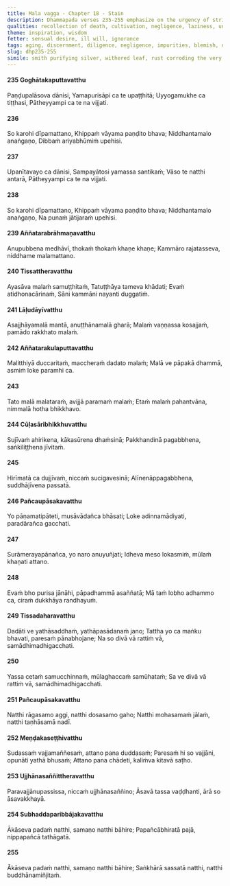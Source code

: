 ```yaml
---
title: Mala vagga - Chapter 18 - Stain
description: Dhammapada verses 235-255 emphasize on the urgency of striving swiftly, not being negligent, discerning gradually, stains of various qualities. A contrast is drawn on the lives of one who is shameless and one with a sense of right and wrong, on finding the faults of others and one's own, and on the path of the Tathāgatas.
qualities: recollection of death, cultivation, negligence, laziness, unwholesome, stinginess, unprincipled, shamelessness, adventurous, conceit, wrong livelihood, conscience, unassuming, slaughtering, stealing, wrong speech, sexual misconduct, consuming intoxicants, adventurous, jealousy, aversion, mental proliferation, recollection of the Buddha
theme: inspiration, wisdom
fetter: sensual desire, ill will, ignorance
tags: aging, discernment, diligence, negligence, impurities, blemish, defilements, laziness, immorality, stinginess, giving, shamelessness, sense of right and wrong, envy, passion, aversion, delusion, illusion, craving, fault, proliferation, ascetic, conditioned things, Buddha, Tathāgata, collectedness, impermanence, dhp
slug: dhp235-255
simile: smith purifying silver, withered leaf, rust corroding the very metal from which it arose, brazen as a crow, uprooting one's own foundation, crafty gambler concealing a losing throw
---
```


#### 235 Goghātakaputtavatthu

Paṇḍupalāsova dānisi,
Yamapurisāpi ca te upaṭṭhitā;
Uyyogamukhe ca tiṭṭhasi,
Pātheyyampi ca te na vijjati.

#### 236

So karohi dīpamattano,
Khippaṁ vāyama paṇḍito bhava;
Niddhantamalo anaṅgaṇo,
Dibbaṁ ariyabhūmiṁ upehisi.

#### 237

Upanītavayo ca dānisi,
Sampayātosi yamassa santikaṁ;
Vāso te natthi antarā,
Pātheyyampi ca te na vijjati.

#### 238

So karohi dīpamattano,
Khippaṁ vāyama paṇḍito bhava;
Niddhantamalo anaṅgaṇo,
Na punaṁ jātijaraṁ upehisi.

#### 239 Aññatarabrāhmaṇavatthu

Anupubbena medhāvī,
thokaṁ thokaṁ khaṇe khaṇe;
Kammāro rajatasseva,
niddhame malamattano.

#### 240 Tissattheravatthu

Ayasāva malaṁ samuṭṭhitaṁ,
Tatuṭṭhāya tameva khādati;
Evaṁ atidhonacārinaṁ,
Sāni kammāni nayanti duggatiṁ.

#### 241 Lāḷudāyīvatthu

Asajjhāyamalā mantā,
anuṭṭhānamalā gharā;
Malaṁ vaṇṇassa kosajjaṁ,
pamādo rakkhato malaṁ.

#### 242 Aññatarakulaputtavatthu

Malitthiyā duccaritaṁ,
maccheraṁ dadato malaṁ;
Malā ve pāpakā dhammā,
asmiṁ loke paramhi ca.

#### 243

Tato malā malataraṁ,
avijjā paramaṁ malaṁ;
Etaṁ malaṁ pahantvāna,
nimmalā hotha bhikkhavo.

#### 244 Cūḷasāribhikkhuvatthu

Sujīvaṁ ahirikena,
kākasūrena dhaṁsinā;
Pakkhandinā pagabbhena,
saṅkiliṭṭhena jīvitaṁ.

#### 245

Hirīmatā ca dujjīvaṁ,
niccaṁ sucigavesinā;
Alīnenāppagabbhena,
suddhājīvena passatā.

#### 246 Pañcaupāsakavatthu

Yo pāṇamatipāteti,
musāvādañca bhāsati;
Loke adinnamādiyati,
paradārañca gacchati.

#### 247

Surāmerayapānañca,
yo naro anuyuñjati;
Idheva meso lokasmiṁ,
mūlaṁ khaṇati attano.

#### 248

Evaṁ bho purisa jānāhi,
pāpadhammā asaññatā;
Mā taṁ lobho adhammo ca,
ciraṁ dukkhāya randhayuṁ.

#### 249 Tissadaharavatthu

Dadāti ve yathāsaddhaṁ,
yathāpasādanaṁ jano;
Tattha yo ca maṅku bhavati,
paresaṁ pānabhojane;
Na so divā vā rattiṁ vā,
samādhimadhigacchati.

#### 250

Yassa cetaṁ samucchinnaṁ,
mūlaghaccaṁ samūhataṁ;
Sa ve divā vā rattiṁ vā,
samādhimadhigacchati.

#### 251 Pañcaupāsakavatthu

Natthi rāgasamo aggi,
natthi dosasamo gaho;
Natthi mohasamaṁ jālaṁ,
natthi taṇhāsamā nadī.

#### 252 Meṇḍakaseṭṭhivatthu

Sudassaṁ vajjamaññesaṁ,
attano pana duddasaṁ;
Paresaṁ hi so vajjāni,
opunāti yathā bhusaṁ;
Attano pana chādeti,
kaliṁva kitavā saṭho.

#### 253 Ujjhānasaññittheravatthu

Paravajjānupassissa,
niccaṁ ujjhānasaññino;
Āsavā tassa vaḍḍhanti,
ārā so āsavakkhayā.

#### 254 Subhaddaparibbājakavatthu

Ākāseva padaṁ natthi,
samaṇo natthi bāhire;
Papañcābhiratā pajā,
nippapañcā tathāgatā.

#### 255

Ākāseva padaṁ natthi,
samaṇo natthi bāhire;
Saṅkhārā sassatā natthi,
natthi buddhānamiñjitaṁ.
